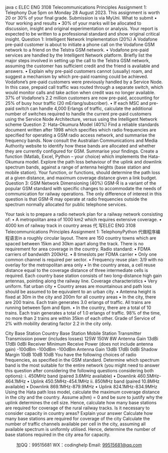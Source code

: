 java c
ELEC ENG 3108 Telecommunications Principles 
Assignment 1: Telephony
Due 5pm on   Monday   28 August   2023. This assignment   is worth   20   or   30%   of your   final   grade.
Submission   is via   MyUni.
What to   submit
•          Your   working   and   results
•          30% of your   marks will   be   allocated   to   discussion,   insight   and   original   experimentation   or
analysis. Your   report   is expected to   be written to a   professional   standard   and   show   original   critical   insight.
Question 1: Intelligent Network Implementation (20%) 
A Vodafone   pre-paid customer   is about to   initiate a   phone   call   on the Vodafone   GSM   network   to   a   friend on the Telstra GSM   network.
•             Vodafone   pre-paid services are   handled   by the   Intelligent   Network   platform. Briefly   list the   major steps   involved   in setting   up the call to the Telstra   GSM   network,   assuming the customer   has sufficient credit and the friend   is   available and   answers.
•             Explain why   pre-paid   customers   cannot   (usually)   roam,   and suggest   a   mechanism   by   which   pre-paid   roaming could   be achieved.
Vodafone’s   pre-paid customers were   previously   handled   by a Service   Node. In this   case,   prepaid   call   traffic was   routed through a separate switch, which   would   monitor   calls   and   take   action   when   credit   was   no   longer available. 37% of Vodafone’s   2.2   million customers   are   now   pre-paid,   accounting   for         25% of   busy   hour traffic   (20   mErlang/subscriber).
•             If each   MSC   and   pre-paid   switch   can   handle 4,000   Erlangs   of   traffic,   calculate   the   additional   number of switches   required to   handle the current   pre-paid customers   using   the   Service
Node Architecture, versus   using the   Intelligent   Network scheme
Question 2: Hata-Okumura Model (40%) 
Find a   reliable standards document written after   1998   which   specifies   which   radio   frequencies   are   specified for operating a GSM   radio access   network,   and   summarise   the   frequency   bands.
Now consult the Australian Communications and   Media Authority website   to   identify   how   these bands are allocated and whether they   are   currently   configured for   GSM.   Summarise   your   findings.
Create a function   (Matlab,   Excel,   Python – your choice) which   implements the   Hata-Okumura   model.   Explore the   path   loss   behaviour of the   uplink and downlink   spectrum   bands,   against   a   range   of antenna   heights   (base station and   mobile station).
Your function, or functions, should determine the   path   loss   at   a   given   distance,   and   maximum   coverage distance given a   link   budget.
Question 3: GSM Network Dimensioning (40%) GSM-R   is   a variant   of the   popular   GSM   standard with   specific   changes   to   accommodate   the needs of communication   for   railway    operations. The only difference of interest in this   question is that GSM-R may operate at radio frequencies   outside the spectrum   normally allocated for   public telephone   services.

Your task   is to   prepare a   radio   network   plan for a   railway   network consisting   of:
•          A   metropolitan   area   of   1000   km2    which   requires   extensive   coverage.
•          4000   km   of   railway   track   in   country   areas   代 写ELEC ENG 3108 Telecommunications Principles Assignment 1: TelephonyPython
代做程序编程语言in   a   roughly   circular   layout. There   are   150   country   towns which are spaced   between   15km and   30km apart   along   the   track. There is no requirement for area coverage in the country.
Radio standard:
•             FDMA carriers of   bandwidth   200kHz.
•            8 timeslots   per   FDMA carrier
•            Only one common channel   is   required   per   sector.
•             Frequency   reuse   plan:    3/9 with   no overlay for the   metropolitan   area   only
•             In the country areas, a cell   reuse   distance   equal   to   the   coverage   distance   of   three
intermediate cells   is   required. Each country   base   station   consists   of two   long-distance   high   gain antennas,   pointing along the   railway   line.
Coverage characteristics
•            Very   uniform. flat   urban city
•          Country   areas   are   mountainous   and   path   loss   should   be   assumed   to   be   equivalent   to   an   urban   city.
•          Antenna   height   is   fixed   at   30m   in   the   city   and   200m   for   all   country   areas
•             In the city, there are   200 trains.      Each train generates   3.0   erlangs   of   traffic.      All   trains   are   running   between 5pm and   6pm.
•             In the country, there   are a total   of   10   trains.      Each   train   generates   a   total   of   1.0   erlangs   of   traffic.    98% of the time,   no   more than   2 trains are   within   35km   of   each   other.
Grade of Service of 2% with   mobility   derating   factor   2.2   in   the   city   only.

City Base Station 
Country Base Station 
Mobile Station 
Transmitter 
Transmission power (includes losses) 
125W 
150W 
8W 
Antenna Gain 
13dBi 
17dBi 
0dBi 
Receiver 
Minimum Receive Power (does not include antenna gain) 
-100dBm 
-100dBm 
-100dBm 
Antenna Gain 
13dBi 
17dBi 
0dBi 
Shadow Margin 
10dB 
10dB 
10dB 
You   have the following choices of   radio frequencies, as   specified   in the   GSM   standard. Determine   which spectrum   band   is the   most suitable for   the entire   network   (you   might   need to   answer   this question after considering the following questions considering   both   options):
i.                                  450MHz   band   (paired   3.6MHz   available)
•                Downlink   460.5MHz-464.1MHz
•                Uplink   450.5MHz-454.1MHz
ii.                               850MHz   band   (paired   10.8MHz   available)
•                Downlink   869.1MHz-879.9MHz
•                Uplink   824.1MHz-834.9MHz
Using the   Hata   path   loss   model, calculate the   maximum coverage distance   in the   city   and   the   country. Assume a(hm) = 0 and   be sure to justify why the   uplink   determines   the   cell   size.
Hence, calculate   how   many   base stations are   required for coverage   of   the   rural   railway   tracks.
Is   it   necessary to consider capacity   in country areas?      Explain   your   answer
Calculate   how   many   base stations are   required for   coverage of the   city
Calculate the   number of traffic channels available   per cell   in   the   city,   assuming   all   available   spectrum   is   uniformly   utilised.
Hence, determine the   number of   base stations   required   in the   city   area for   capacity.







         
加QQ：99515681  WX：codinghelp  Email: 99515681@qq.com
